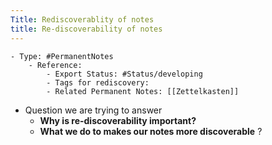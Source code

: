 ```yaml
---
Title: Rediscoverablity of notes
title: Re-discoverability of notes
---
```


	- Type: #PermanentNotes
		- Reference:
			- Export Status: #Status/developing
			- Tags for rediscovery:
			- Related Permanent Notes: [[Zettelkasten]]
- Question we are trying to answer
	- **Why is re-discoverability important?**
	-  **What we do to makes our notes more discoverable** ?
